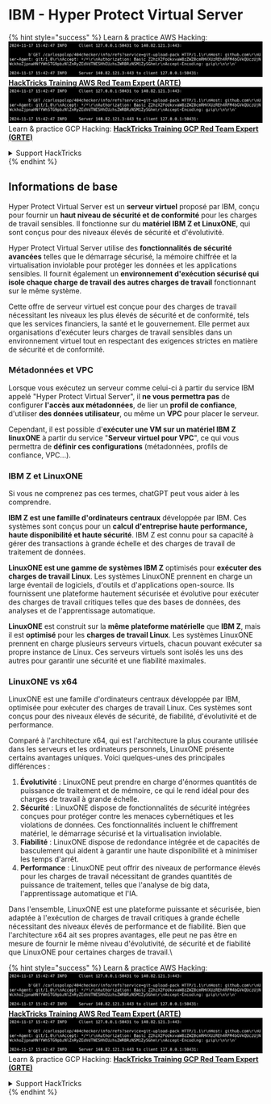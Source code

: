 # IBM - Hyper Protect Virtual Server

{% hint style="success" %}
Learn & practice AWS Hacking:<img src="../../.gitbook/assets/image (1).png" alt="" data-size="line">[**HackTricks Training AWS Red Team Expert (ARTE)**](https://training.hacktricks.xyz/courses/arte)<img src="../../.gitbook/assets/image (1).png" alt="" data-size="line">\
Learn & practice GCP Hacking: <img src="../../.gitbook/assets/image (2).png" alt="" data-size="line">[**HackTricks Training GCP Red Team Expert (GRTE)**<img src="../../.gitbook/assets/image (2).png" alt="" data-size="line">](https://training.hacktricks.xyz/courses/grte)

<details>

<summary>Support HackTricks</summary>

* Check the [**subscription plans**](https://github.com/sponsors/carlospolop)!
* **Join the** 💬 [**Discord group**](https://discord.gg/hRep4RUj7f) or the [**telegram group**](https://t.me/peass) or **follow** us on **Twitter** 🐦 [**@hacktricks\_live**](https://twitter.com/hacktricks\_live)**.**
* **Share hacking tricks by submitting PRs to the** [**HackTricks**](https://github.com/carlospolop/hacktricks) and [**HackTricks Cloud**](https://github.com/carlospolop/hacktricks-cloud) github repos.

</details>
{% endhint %}

## Informations de base

Hyper Protect Virtual Server est un **serveur virtuel** proposé par IBM, conçu pour fournir un **haut niveau de sécurité et de conformité** pour les charges de travail sensibles. Il fonctionne sur du **matériel IBM Z et LinuxONE**, qui sont conçus pour des niveaux élevés de sécurité et d'évolutivité.

Hyper Protect Virtual Server utilise des **fonctionnalités de sécurité avancées** telles que le démarrage sécurisé, la mémoire chiffrée et la virtualisation inviolable pour protéger les données et les applications sensibles. Il fournit également un **environnement d'exécution sécurisé qui isole chaque charge de travail des autres charges de travail** fonctionnant sur le même système.

Cette offre de serveur virtuel est conçue pour des charges de travail nécessitant les niveaux les plus élevés de sécurité et de conformité, tels que les services financiers, la santé et le gouvernement. Elle permet aux organisations d'exécuter leurs charges de travail sensibles dans un environnement virtuel tout en respectant des exigences strictes en matière de sécurité et de conformité.

### Métadonnées et VPC

Lorsque vous exécutez un serveur comme celui-ci à partir du service IBM appelé "Hyper Protect Virtual Server", il **ne vous permettra pas** de configurer **l'accès aux métadonnées**, de lier un **profil de confiance**, d'utiliser **des données utilisateur**, ou même un **VPC** pour placer le serveur.

Cependant, il est possible d'**exécuter une VM sur un matériel IBM Z linuxONE** à partir du service "**Serveur virtuel pour VPC**", ce qui vous permettra de **définir ces configurations** (métadonnées, profils de confiance, VPC...).

### IBM Z et LinuxONE

Si vous ne comprenez pas ces termes, chatGPT peut vous aider à les comprendre.

**IBM Z est une famille d'ordinateurs centraux** développée par IBM. Ces systèmes sont conçus pour un **calcul d'entreprise haute performance, haute disponibilité et haute sécurité**. IBM Z est connu pour sa capacité à gérer des transactions à grande échelle et des charges de travail de traitement de données.

**LinuxONE est une gamme de systèmes IBM Z** optimisés pour **exécuter des charges de travail Linux**. Les systèmes LinuxONE prennent en charge un large éventail de logiciels, d'outils et d'applications open-source. Ils fournissent une plateforme hautement sécurisée et évolutive pour exécuter des charges de travail critiques telles que des bases de données, des analyses et de l'apprentissage automatique.

**LinuxONE** est construit sur la **même plateforme matérielle** que **IBM Z**, mais il est **optimisé** pour les **charges de travail Linux**. Les systèmes LinuxONE prennent en charge plusieurs serveurs virtuels, chacun pouvant exécuter sa propre instance de Linux. Ces serveurs virtuels sont isolés les uns des autres pour garantir une sécurité et une fiabilité maximales.

### LinuxONE vs x64

LinuxONE est une famille d'ordinateurs centraux développée par IBM, optimisée pour exécuter des charges de travail Linux. Ces systèmes sont conçus pour des niveaux élevés de sécurité, de fiabilité, d'évolutivité et de performance.

Comparé à l'architecture x64, qui est l'architecture la plus courante utilisée dans les serveurs et les ordinateurs personnels, LinuxONE présente certains avantages uniques. Voici quelques-unes des principales différences :

1. **Évolutivité** : LinuxONE peut prendre en charge d'énormes quantités de puissance de traitement et de mémoire, ce qui le rend idéal pour des charges de travail à grande échelle.
2. **Sécurité** : LinuxONE dispose de fonctionnalités de sécurité intégrées conçues pour protéger contre les menaces cybernétiques et les violations de données. Ces fonctionnalités incluent le chiffrement matériel, le démarrage sécurisé et la virtualisation inviolable.
3. **Fiabilité** : LinuxONE dispose de redondance intégrée et de capacités de basculement qui aident à garantir une haute disponibilité et à minimiser les temps d'arrêt.
4. **Performance** : LinuxONE peut offrir des niveaux de performance élevés pour les charges de travail nécessitant de grandes quantités de puissance de traitement, telles que l'analyse de big data, l'apprentissage automatique et l'IA.

Dans l'ensemble, LinuxONE est une plateforme puissante et sécurisée, bien adaptée à l'exécution de charges de travail critiques à grande échelle nécessitant des niveaux élevés de performance et de fiabilité. Bien que l'architecture x64 ait ses propres avantages, elle peut ne pas être en mesure de fournir le même niveau d'évolutivité, de sécurité et de fiabilité que LinuxONE pour certaines charges de travail.\\

{% hint style="success" %}
Learn & practice AWS Hacking:<img src="../../.gitbook/assets/image (1).png" alt="" data-size="line">[**HackTricks Training AWS Red Team Expert (ARTE)**](https://training.hacktricks.xyz/courses/arte)<img src="../../.gitbook/assets/image (1).png" alt="" data-size="line">\
Learn & practice GCP Hacking: <img src="../../.gitbook/assets/image (2).png" alt="" data-size="line">[**HackTricks Training GCP Red Team Expert (GRTE)**<img src="../../.gitbook/assets/image (2).png" alt="" data-size="line">](https://training.hacktricks.xyz/courses/grte)

<details>

<summary>Support HackTricks</summary>

* Check the [**subscription plans**](https://github.com/sponsors/carlospolop)!
* **Join the** 💬 [**Discord group**](https://discord.gg/hRep4RUj7f) or the [**telegram group**](https://t.me/peass) or **follow** us on **Twitter** 🐦 [**@hacktricks\_live**](https://twitter.com/hacktricks\_live)**.**
* **Share hacking tricks by submitting PRs to the** [**HackTricks**](https://github.com/carlospolop/hacktricks) and [**HackTricks Cloud**](https://github.com/carlospolop/hacktricks-cloud) github repos.

</details>
{% endhint %}
